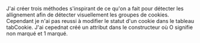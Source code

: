 J'ai créer trois méthodes s'inspirant de ce qu'on a fait pour détecter les allignement
afin de détecter visuellement les groupes de cookies. Cependant je n'ai pas reussi à modifier 
le statut d'un cookie dans le tableau tabCookie. J'ai cepednat créé un attribut dans le constructeur où 
O signifie non marqué et 1 marqué.


